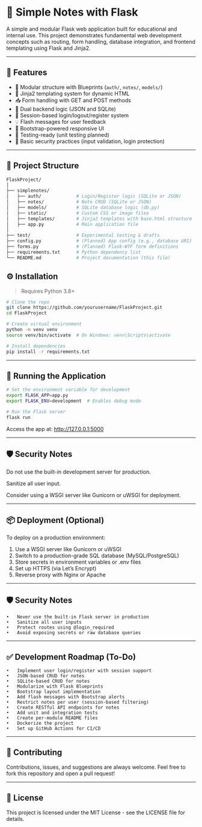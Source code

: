 # 🐍 Simple Notes with Flask

A simple and modular Flask web application built for educational and internal use. This project demonstrates fundamental web development concepts such as routing, form handling, database integration, and frontend templating using Flask and Jinja2.

---

## 🚀 Features

- 🧩 Modular structure with Blueprints (`auth/`, `notes/`, `models/`)
- 📄 Jinja2 templating system for dynamic HTML
- 📥 Form handling with GET and POST methods
- 💾 Dual backend logic (JSON and SQLite)
- 🧰 Session-based login/logout/register system
- 💡 Flash messages for user feedback
- 🎨 Bootstrap-powered responsive UI
- 🧪 Testing-ready (unit testing planned)
- 🔐 Basic security practices (input validation, login protection)

---

## 📁 Project Structure

```bash
FlaskProject/
│
├── simplenotes/             
│   ├── auth/             # Login/Register logic (SQLite or JSON)
│   ├── notes/            # Note CRUD (SQLite or JSON)
│   ├── models/           # SQLite database logic (db.py)
│   ├── static/           # Custom CSS or image files
│   ├── templates/        # Jinja2 templates with base.html structure
│   ├── app.py            # Main application file
│
├── test/                 # Experimental testing & drafts
├── config.py             # (Planned) App config (e.g., database URI)
├── forms.py              # (Planned) Flask-WTF form definitions
├── requirements.txt      # Python dependency list
└── README.md             # Project documentation (this file)
```

## ⚙️ Installation

> Requires Python 3.8+

```bash
# Clone the repo
git clone https://github.com/yourusername/FlaskProject.git
cd FlaskProject

# Create virtual environment
python -m venv venv
source venv/bin/activate  # On Windows: venv\Scripts\activate

# Install dependencies
pip install -r requirements.txt
```

---

## 🧪 Running the Application

```bash
# Set the environment variable for development
export FLASK_APP=app.py
export FLASK_ENV=development  # Enables debug mode

# Run the Flask server
flask run
```

Access the app at: http://127.0.0.1:5000

---

## 🛡️ Security Notes

Do not use the built-in development server for production.

Sanitize all user input.

Consider using a WSGI server like Gunicorn or uWSGI for deployment.

---

## 📦 Deployment (Optional)

To deploy on a production environment:
1. Use a WSGI server like Gunicorn or uWSGI  
2. Switch to a production-grade SQL database (MySQL/PostgreSQL)  
3. Store secrets in environment variables or .env files  
4. Set up HTTPS (via Let’s Encrypt)  
5. Reverse proxy with Nginx or Apache  

---

## 🛡️ Security Notes
	•	Never use the built-in Flask server in production
	•	Sanitize all user inputs
	•	Protect routes using @login_required
	•	Avoid exposing secrets or raw database queries

---

## ✅ Development Roadmap (To-Do)
	•	Implement user login/register with session support
	•	JSON-based CRUD for notes
	•	SQLite-based CRUD for notes
	•	Modularize with Flask Blueprints
	•	Bootstrap layout implementation
	•	Add flash messages with Bootstrap alerts
	•	Restrict notes per user (session-based filtering)
	•	Create RESTful API endpoints for notes
	•	Add unit and integration tests
	•	Create per-module README files
	•	Dockerize the project
	•	Set up GitHub Actions for CI/CD

---

## 🤝 Contributing

Contributions, issues, and suggestions are always welcome.
Feel free to fork this repository and open a pull request!

---

## 📄 License

This project is licensed under the MIT License - see the LICENSE file for details.
